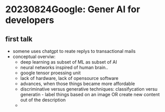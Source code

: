 # 20230824Google: Gener AI  for developers

## first talk

* somene uses chatgpt to reate replys to transactional mails
* conceptual overviw:
  * deep learning as subset of ML as subset of AI
  * neural networks inspired of human brain..
  * google tensor proessing unit
  * lack of hardware, lack of opensource software
  *  advances, when those things became more affordable
  * discriminative versus generative techniques: classifycation versu generatin - label things based on an image OR create new content out of the description
  *
